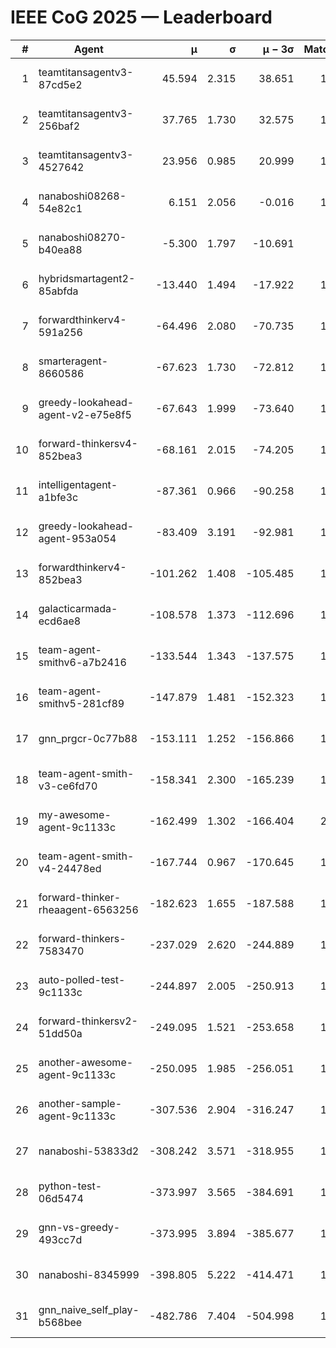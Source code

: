 # IEEE CoG 2025 — Leaderboard

| # | Agent | μ | σ | μ − 3σ | Matches | Updated |
|---:|---|---:|---:|---:|---:|---|
| 1 | teamtitansagentv3-87cd5e2 | 45.594 | 2.315 | 38.651 | 1500 | 2025-08-27 07:33 |
| 2 | teamtitansagentv3-256baf2 | 37.765 | 1.730 | 32.575 | 1540 | 2025-08-27 07:33 |
| 3 | teamtitansagentv3-4527642 | 23.956 | 0.985 | 20.999 | 1460 | 2025-08-27 07:33 |
| 4 | nanaboshi08268-54e82c1 | 6.151 | 2.056 | -0.016 | 1240 | 2025-08-27 07:33 |
| 5 | nanaboshi08270-b40ea88 | -5.300 | 1.797 | -10.691 | 340 | 2025-08-27 07:33 |
| 6 | hybridsmartagent2-85abfda | -13.440 | 1.494 | -17.922 | 1261 | 2025-08-27 07:33 |
| 7 | forwardthinkerv4-591a256 | -64.496 | 2.080 | -70.735 | 1340 | 2025-08-27 07:33 |
| 8 | smarteragent-8660586 | -67.623 | 1.730 | -72.812 | 1235 | 2025-08-27 07:33 |
| 9 | greedy-lookahead-agent-v2-e75e8f5 | -67.643 | 1.999 | -73.640 | 1378 | 2025-08-27 07:33 |
| 10 | forward-thinkersv4-852bea3 | -68.161 | 2.015 | -74.205 | 1432 | 2025-08-27 07:33 |
| 11 | intelligentagent-a1bfe3c | -87.361 | 0.966 | -90.258 | 1418 | 2025-08-27 07:33 |
| 12 | greedy-lookahead-agent-953a054 | -83.409 | 3.191 | -92.981 | 1498 | 2025-08-27 07:33 |
| 13 | forwardthinkerv4-852bea3 | -101.262 | 1.408 | -105.485 | 1222 | 2025-08-27 07:33 |
| 14 | galacticarmada-ecd6ae8 | -108.578 | 1.373 | -112.696 | 1440 | 2025-08-27 07:33 |
| 15 | team-agent-smithv6-a7b2416 | -133.544 | 1.343 | -137.575 | 1780 | 2025-08-27 07:33 |
| 16 | team-agent-smithv5-281cf89 | -147.879 | 1.481 | -152.323 | 1760 | 2025-08-27 07:33 |
| 17 | gnn_prgcr-0c77b88 | -153.111 | 1.252 | -156.866 | 1220 | 2025-08-27 07:33 |
| 18 | team-agent-smith-v3-ce6fd70 | -158.341 | 2.300 | -165.239 | 1600 | 2025-08-27 07:33 |
| 19 | my-awesome-agent-9c1133c | -162.499 | 1.302 | -166.404 | 2140 | 2025-08-27 07:33 |
| 20 | team-agent-smith-v4-24478ed | -167.744 | 0.967 | -170.645 | 1540 | 2025-08-27 07:33 |
| 21 | forward-thinker-rheaagent-6563256 | -182.623 | 1.655 | -187.588 | 1622 | 2025-08-27 07:33 |
| 22 | forward-thinkers-7583470 | -237.029 | 2.620 | -244.889 | 1620 | 2025-08-27 07:33 |
| 23 | auto-polled-test-9c1133c | -244.897 | 2.005 | -250.913 | 1340 | 2025-08-27 07:33 |
| 24 | forward-thinkersv2-51dd50a | -249.095 | 1.521 | -253.658 | 1702 | 2025-08-27 07:33 |
| 25 | another-awesome-agent-9c1133c | -250.095 | 1.985 | -256.051 | 1720 | 2025-08-27 07:33 |
| 26 | another-sample-agent-9c1133c | -307.536 | 2.904 | -316.247 | 1800 | 2025-08-27 07:33 |
| 27 | nanaboshi-53833d2 | -308.242 | 3.571 | -318.955 | 1500 | 2025-08-27 07:33 |
| 28 | python-test-06d5474 | -373.997 | 3.565 | -384.691 | 1340 | 2025-08-27 07:33 |
| 29 | gnn-vs-greedy-493cc7d | -373.995 | 3.894 | -385.677 | 1420 | 2025-08-27 07:33 |
| 30 | nanaboshi-8345999 | -398.805 | 5.222 | -414.471 | 1560 | 2025-08-27 07:33 |
| 31 | gnn_naive_self_play-b568bee | -482.786 | 7.404 | -504.998 | 1140 | 2025-08-27 07:33 |
